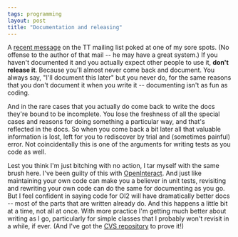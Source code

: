 ```yaml
---
tags: programming
layout: post
title: "Documentation and releasing"
---
```




A <a
href="http://www.template-toolkit.org/pipermail/templates/2003-April/004462.html">recent
message</a> on the TT mailing list poked at one of my sore spots. (No
offense to the author of that mail -- he may have a great system.) If
you haven't documented it and you actually expect other people to use
it, <b>don't release it</b>. Because you'll almost never come back and document. You always say, "I'll document this later" but you never do, for the same reasons that you don't document it when you write it -- documenting isn't as fun as coding.

<p>And in the rare cases that you actually do come back to write the
docs they're bound to be incomplete. You lose the freshness of all the
special cases and reasons for doing something a particular way, and
that's reflected in the docs. So when you come back a bit later all
that valuable information is lost, left for you to rediscover by trial
and (sometimes painful) error. Not coincidentally this is one of the
arguments for writing tests as you code as well.</p>

<p>Lest you think I'm just bitching with no action, I tar myself with the same
brush here. I've been guilty of this with <a href="http://openinteract.sourceforge.net/cgi-bin/twiki/view/OI/WebHome
">OpenInteract</a>. And just like
maintaining your own code can make you a believer in unit tests,
revisiting and rewriting your own code can do the same for documenting
as you go. But I feel confident in saying code for OI2 will have
dramatically better docs -- most of the parts that are written already do. And this happens a little bit at a time, not
all at once. With more practice I'm getting much better about writing as I go, particularly for simple classes that I probably won't revisit in a while, if ever. (And I've got the <a href="http://cvs.sourceforge.net/cgi-bin/viewcvs.cgi/openinteract/OpenInteract2/">CVS repository</a> to prove it!)</p>


